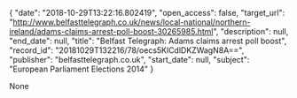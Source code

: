 {
  "date": "2018-10-29T13:22:16.802419", 
  "open_access": false, 
  "target_url": "http://www.belfasttelegraph.co.uk/news/local-national/northern-ireland/adams-claims-arrest-poll-boost-30265985.html", 
  "description": null, 
  "end_date": null, 
  "title": "Belfast Telegraph: Adams claims arrest poll boost", 
  "record_id": "20181029T132216/78/oecs5KlCdlDKZWagN8A==", 
  "publisher": "belfasttelegraph.co.uk", 
  "start_date": null, 
  "subject": "European Parliament Elections 2014"
}

None